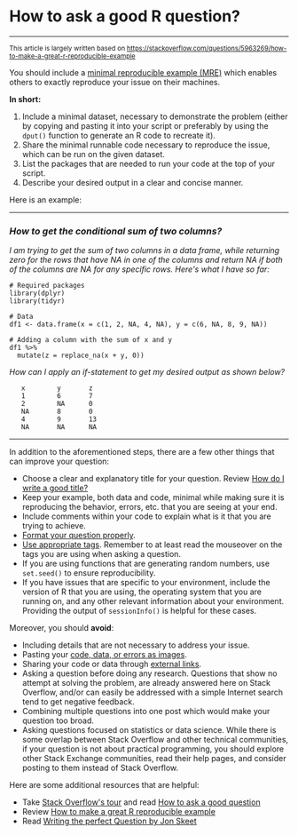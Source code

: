 # How to ask a good R question?

---

<sup> This article is largely written based on </sup><sup>https://stackoverflow.com/questions/5963269/how-to-make-a-great-r-reproducible-example</sup><sup> </sup>

You should include a [minimal reproducible example (MRE)](https://stackoverflow.com/help/minimal-reproducible-example) which enables others to exactly reproduce your issue on their machines.

**In short:**

1. Include a minimal dataset, necessary to demonstrate the problem (either by copying and pasting it into your script or preferably by using the `dput()` function to generate an R code to recreate it).
2. Share the minimal runnable code necessary to reproduce the issue, which can be run on the given dataset.
3. List the packages that are needed to run your code at the top of your script.
4. Describe your desired output in a clear and concise manner.

Here is an example:

___

### *How to get the conditional sum of two columns?*

*I am trying to get the sum of two columns in a data frame, while returning zero for the rows that have NA in one of the columns and return NA if both of the columns are NA for any specific rows. Here's what I have so far:*

```
# Required packages
library(dplyr)
library(tidyr)

# Data
df1 <- data.frame(x = c(1, 2, NA, 4, NA), y = c(6, NA, 8, 9, NA))

# Adding a column with the sum of x and y
df1 %>%
  mutate(z = replace_na(x + y, 0))
```

*How can I apply an if-statement to get my desired output as shown below?*

```
   x        y       z
   1        6       7
   2        NA      0
   NA       8       0
   4        9       13
   NA       NA      NA
```

___

In addition to the aforementioned steps, there are a few other things that can improve your question:

* Choose a clear and explanatory title for your question. Review [How do I write a good title?](https://meta.stackexchange.com/q/10647)
* Keep your example, both data and code, minimal while making sure it is reproducing the behavior, errors, etc. that you are seeing at your end.
* Include comments within your code to explain what is it that you are trying to achieve.
* [Format your question properly](/editing-help).
* [Use appropriate tags](/help/tagging). Remember to at least read the mouseover on the tags you are using when asking a question.
* If you are using functions that are generating random numbers, use `set.seed()` to ensure reproducibility.
* If you have issues that are specific to your environment, include the version of R that you are using, the operating system that you are running on, and any other relevant information about your environment. Providing the output of `sessionInfo()` is helpful for these cases.

Moreover, you should **avoid**:

* Including details that are not necessary to address your issue.
* Pasting your [code, data, or errors as images](//meta.stackoverflow.com/a/285557).
* Sharing your code or data through [external links](https://meta.stackoverflow.com/questions/254428/).
* Asking a question before doing any research. Questions that show no attempt at solving the problem, are already answered here on Stack Overflow, and/or can easily be addressed with a simple Internet search tend to get negative feedback.
* Combining multiple questions into one post which would make your question too broad.
* Asking questions focused on statistics or data science. While there is some overlap between Stack Overflow and other technical communities, if your question is not about practical programming, you should explore other Stack Exchange communities, read their help pages, and consider posting to them instead of Stack Overflow.

Here are some additional resources that are helpful:

- Take [Stack Overflow's tour](https://stackoverflow.com/tour) and read [How to ask a good question](https://stackoverflow.com/help/how-to-ask)
- Review [How to make a great R reproducible example](https://stackoverflow.com/questions/5963269/how-to-make-a-great-r-reproducible-example)
- Read [Writing the perfect Question by Jon Skeet](https://codeblog.jonskeet.uk/2010/08/29/writing-the-perfect-question/)
